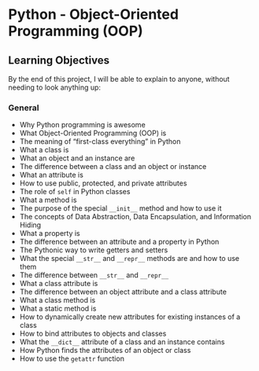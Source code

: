 # Python - Object-Oriented Programming (OOP)

## Learning Objectives

By the end of this project, I will be able to explain to anyone, without needing to look anything up:

### General
- Why Python programming is awesome
- What Object-Oriented Programming (OOP) is
- The meaning of “first-class everything” in Python
- What a class is
- What an object and an instance are
- The difference between a class and an object or instance
- What an attribute is
- How to use public, protected, and private attributes
- The role of `self` in Python classes
- What a method is
- The purpose of the special `__init__` method and how to use it
- The concepts of Data Abstraction, Data Encapsulation, and Information Hiding
- What a property is
- The difference between an attribute and a property in Python
- The Pythonic way to write getters and setters
- What the special `__str__` and `__repr__` methods are and how to use them
- The difference between `__str__` and `__repr__`
- What a class attribute is
- The difference between an object attribute and a class attribute
- What a class method is
- What a static method is
- How to dynamically create new attributes for existing instances of a class
- How to bind attributes to objects and classes
- What the `__dict__` attribute of a class and an instance contains
- How Python finds the attributes of an object or class
- How to use the `getattr` function
